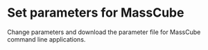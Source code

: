 # Set parameters for MassCube

Change parameters and download the parameter file for MassCube command line applications.
